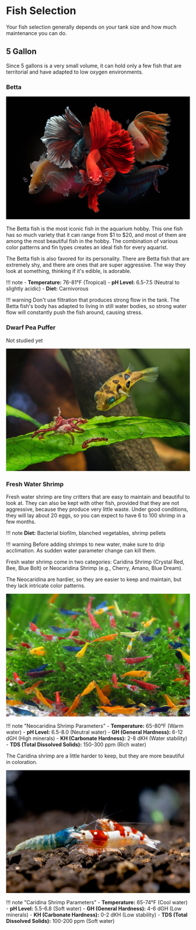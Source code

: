 # Fish Selection

Your fish selection generally depends on your tank size and how much maintenance you can do.

## 5 Gallon

Since 5 gallons is a very small volume, it can hold only a few fish that are territorial and have adapted to low oxygen environments.

### Betta

![Betta fish](images/betta.jpg)

The Betta fish is the most iconic fish in the aquarium hobby. This one fish has so much variety that it can range from $1 to $20, and most of them are among the most beautiful fish in the hobby. The combination of various color patterns and fin types creates an ideal fish for every aquarist.

The Betta fish is also favored for its personality. There are Betta fish that are extremely shy, and there are ones that are super aggressive. The way they look at something, thinking if it's edible, is adorable.

!!! note
    - **Temperature:** 76-81°F (Tropical)
    - **pH Level:** 6.5-7.5 (Neutral to slightly acidic)
    - **Diet:** Carnivorous

!!! warning
    Don't use filtration that produces strong flow in the tank. The Betta fish's body has adapted to living in still water bodies, so strong water flow will constantly push the fish around, causing stress.

### Dwarf Pea Puffer

Not studied yet

![Dwarf Pea Puffer](images/ppf.jpg)

### Fresh Water Shrimp

Fresh water shrimp are tiny critters that are easy to maintain and beautiful to look at. They can also be kept with other fish, provided that they are not aggressive, because they produce very little waste. Under good conditions, they will lay about 20 eggs, so you can expect to have 6 to 100 shrimp in a few months.

!!! note
    **Diet:** Bacterial biofilm, blanched vegetables, shrimp pellets


!!! warning
    Before adding shrimps to new water, make sure to drip acclimation. As sudden water parameter change can kill them.

Fresh water shrimp come in two categories: Caridina Shrimp (Crystal Red, Bee, Blue Bolt) or Neocaridina Shrimp (e.g., Cherry, Amano, Blue Dream).

The Neocaridina are hardier, so they are easier to keep and maintain, but they lack intricate color patterns.


![Fresh Water Shrimp](images/nshrimp.jpg)

!!! note "Neocaridina Shrimp Parameters"
    - **Temperature:** 65-80°F (Warm water)
    - **pH Level:** 6.5-8.0 (Neutral water)
    - **GH (General Hardness):** 6-12 dGH (High minerals)
    - **KH (Carbonate Hardness):** 2-8 dKH (Water stability)
    - **TDS (Total Dissolved Solids):** 150-300 ppm (Rich water)

The Caridina shrimp are a little harder to keep, but they are more beautiful in coloration.

![Fresh Water Shrimp](images/shrimp.jpg)

!!! note "Caridina Shrimp Parameters"
    - **Temperature:** 65-74°F (Cool water)
    - **pH Level:** 5.5-6.8 (Soft water)
    - **GH (General Hardness):** 4-6 dGH (Low minerals)
    - **KH (Carbonate Hardness):** 0-2 dKH (Low stability)
    - **TDS (Total Dissolved Solids):** 100-200 ppm (Soft water)